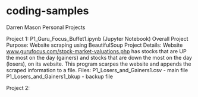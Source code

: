 # coding-samples
Darren Mason Personal Projects

Project 1: P1_Guru_Focus_Buffet1.ipynb (Jupyter Notebook)
  Overall Project Purpose: Website scraping using BeautifulSoup
Project Details:
  Website www.gurufocus.com/stock-market-valuations.php has stocks that are UP the most on the day (gainers) and stocks that are down the most on the day (losers),  on its website. This program scarpes the website and appends the scraped information to a file.
Files:
  P1_Losers_and_Gainers1.csv - main file
  P1_Losers_and_Gainers1_bkup - backup file


Project 2:
